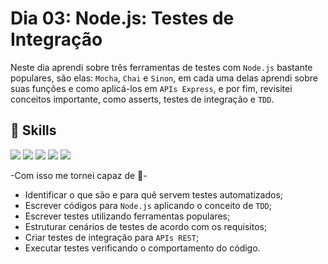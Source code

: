 # Dia 03: Node.js: Testes de Integração

Neste dia aprendi sobre três ferramentas de testes com `Node.js` bastante populares, são elas: `Mocha`, `Chai` e `Sinon`, em cada uma delas aprendi sobre suas funções e como aplicá-los em `APIs Express`, e por fim, revisitei conceitos importante, como asserts, testes de integração e `TDD`.
## 🚀 Skills
<img src='https://img.shields.io/badge/JavaScript-F7DF1E?style=for-the-badge&logo=javascript&logoColor=black
'/>
<img src='https://img.shields.io/badge/Node.js-43853D?style=for-the-badge&logo=node.js&logoColor=white
'/>
<img src='https://img.shields.io/badge/mocha.js-323330?style=for-the-badge&logo=mocha&logoColor=Brown
' />
<img src='https://img.shields.io/badge/chai.js-323330?style=for-the-badge&logo=chai&logoColor=red
' />
<img src='https://img.shields.io/badge/sinon.js-323330?style=for-the-badge&logo=sinon
' />

-Com isso me tornei capaz de 📝-

- Identificar o que são e para quê servem testes automatizados;
- Escrever códigos para `Node.js` aplicando o conceito de `TDD`;
- Escrever testes utilizando ferramentas populares;
- Estruturar cenários de testes de acordo com os requisitos;
- Criar testes de integração para `APIs REST`;
- Executar testes verificando o comportamento do código.


